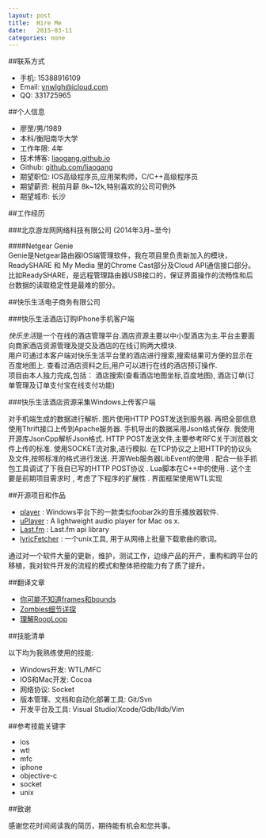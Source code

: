 ```yaml
---
layout: post
title:  Hire Me  
date:   2015-03-11
categories: none
---
```



##联系方式

* 手机: 15388916109
* Email: ynwlgh@icloud.com
* QQ: 331725965

##个人信息

* 廖罡/男/1989
* 本科/衡阳南华大学
* 工作年限: 4年
* 技术博客: [liaogang.github.io](http://liaogang.github.io)  
* Github: [github.com/liaogang](https://github.com/liaogang)
* 期望职位: IOS高级程序员,应用架构师，C/C++高级程序员
* 期望薪资: 税前月薪 8k~12k,特别喜欢的公司可例外
* 期望城市: 长沙

##工作经历  

###北京游龙网网络科技有限公司 (2014年3月~至今)  

####Netgear Genie  
Genie是Netgear路由器IOS端管理软件，我在项目里负责新加入的模块，ReadySHARE 和 My Media 里的Chrome Cast部分及Cloud API通信接口部分。比如ReadySHARE，是远程管理路由器USB接口的，保证界面操作的流畅性和后台数据的读取稳定性是最难的部分。

##快乐生活电子商务有限公司  

###快乐生活酒店订购IPhone手机客户端   *快乐生活*是一个在线的酒店管理平台.酒店资源主要以中小型酒店为主.平台主要面向商家酒店资源管理及提交及酒店的在线订购两大模块.  
 用户可通过本客户端对快乐生活平台里的酒店进行搜索,搜索结果可方便的显示在百度地图上. 查看过酒店资料之后,用户可以进行在线的酒店预订操作.  
 项目由本人独力完成,包括：
 酒店搜索(查看酒店地图坐标,百度地图),酒店订单(订单管理及订单支付宝在线支付功能)  

###快乐生活酒店资源采集Windows上传客户端  

对手机端生成的数据进行解析.图片使用HTTP POST发送到服务器.再把全部信息使用Thrift接口上传到Apache服务器.手机导出的数据采用Json格式保存. 我使用开源库JsonCpp解析Json格式.	HTTP POST发送文件,主要参考RFC关于浏览器文件上传的标准.使用SOCKET流对象,进行模拟. 在TCP协议之上把HTTP的协议头及文件,按照标准的格式进行发送.	开源Web服务器LibEvent的使用 . 配合一些手抓包工具调试了下我自已写的HTTP POST协议 .	Lua脚本在C++中的使用 . 这个主要是前期项目需求时 , 考虑了下程序的扩展性 .	界面框架使用WTL实现 ##开源项目和作品  

* [player](https://github.com/liaogang/player) : Windows平台下的一款类似foobar2k的音乐播放器软件.
* [uPlayer](https://github.com/uPlayer/uPlayer) : 
A lightweight audio player for Mac os x.
* [Last.fm](https://github.com/liaogang/Last.fm) : Last.fm api library
* [lyricFetcher](https://github.com/liaogang/lyricsFetcher) : 一个unix工具, 用于从网络上批量下载歌曲的歌词。 

通过对一个软件大量的更新，维护，测试工作，边缘产品的开产，重构和跨平台的移植，我对软件开发的流程的模式和整体把控能力有了质了提升。

##翻译文章  

* [你可能不知道frames和bounds](http://liaogang.github.io/tech/2014/11/28/%E4%BD%A0%E5%8F%AF%E8%83%BD%E4%B8%8D%E7%9F%A5%E9%81%93frames%E5%92%8Cbounds/)
* [Zombies细节详探](http://liaogang.github.io/tech/2014/11/24/Zombies%E7%BB%86%E8%8A%82%E8%AF%A6%E6%8E%A2/)
* [理解RoopLoop](http://liaogang.github.io/tech/2014/11/27/%E7%90%86%E8%A7%A3NSRoopLoop/) 

##技能清单  

以下均为我熟练使用的技能:  

* Windows开发: WTL/MFC
* IOS和Mac开发: Cocoa
* 网络协议: Socket
* 版本管理、文档和自动化部署工具: Git/Svn
* 开发平台及工具: Visual Studio/Xcode/Gdb/lldb/Vim 

     

##参考技能关键字  

* ios
* wtl
* mfc
* iphone
* objective-c
* socket
* unix


##致谢  

感谢您花时间阅读我的简历，期待能有机会和您共事。  
